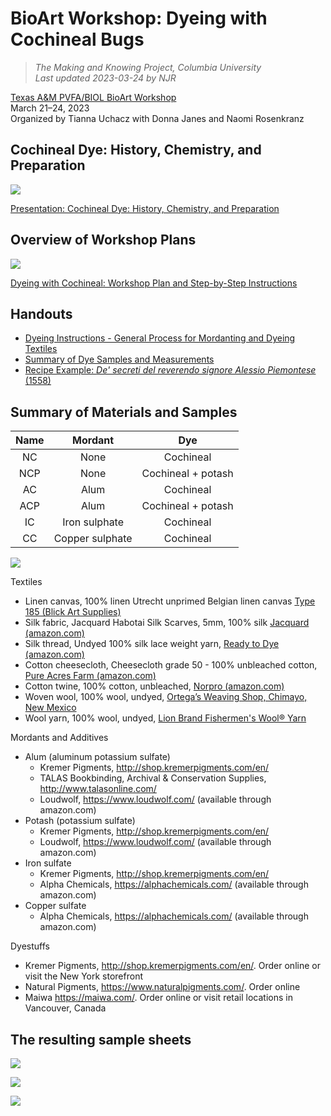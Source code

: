 # BioArt Workshop: Dyeing with Cochineal Bugs
>_The Making and Knowing Project, Columbia University_<br>
_Last updated 2023-03-24 by NJR_<br>

[Texas A&M PVFA/BIOL BioArt Workshop](https://pvfa.tamu.edu/news/2023/03/20/bio-art-workshops-to-show-creative-process-using-cochineal-insects-bacteria/)<br/>
March 21–24, 2023<br/>
Organized by Tianna Uchacz with Donna Janes and Naomi Rosenkranz

## Cochineal Dye: History, Chemistry, and Preparation

![](/images/sp23_tamu-dyes-coverpage.jpg?raw=true)

[Presentation: Cochineal Dye: History, Chemistry, and Preparation](/documents/pdf/2023_dyes_cochineal-history-chem-prep_TAMU-compressed.pdf)


## Overview of Workshop Plans

![](/images/tamu_cochineal-step-by-step.jpg?raw=true)

[Dyeing with Cochineal: Workshop Plan and Step-by-Step Instructions](/documents/pdf/2023_dyes_step-by-step-process_TAM.pdf)

## Handouts

- [Dyeing Instructions - General Process for Mordanting and Dyeing Textiles](/documents/pdf/sp23_handout_dyeing-textiles_general-process.pdf)
- [Summary of Dye Samples and Measurements](/documents/pdf/sp23_printout_samples-amounts.pdf)
- [Recipe Example: *De' secreti del reverendo signore Alessio Piemontese* (1558)](/documents/pdf/sp23_printout_recipe-example-piemontese.pdf)

## Summary of Materials and Samples

| Name |     Mordant     |         Dye        |
|:----:|:---------------:|:------------------:|
|  NC  |       None      |      Cochineal     |
|  NCP |       None      | Cochineal + potash |
|  AC  |       Alum      |      Cochineal     |
|  ACP |       Alum      | Cochineal + potash |
|  IC  |  Iron sulphate  |      Cochineal     |
|  CC  | Copper sulphate |      Cochineal     |

![](/images/sp23_tamu-dyes_textiles.jpg?raw=true)

Textiles
- Linen canvas, 100% linen Utrecht unprimed Belgian linen canvas [Type 185 (Blick Art Supplies)](http://www.dickblick.com/items/07394-2501/)
- Silk fabric, Jacquard Habotai Silk Scarves, 5mm, 100% silk [Jacquard (amazon.com)](https://www.amazon.com/Jacquard-Products-60-Inch-Habotai-Scarves/dp/B004QIOG2K/ref=sr_1_cc_1?s=aps&ie=UTF8&qid=1526216841&sr=1-1-catcorr&keywords=silk+scarf+for+dyeing)
- Silk thread, Undyed 100% silk lace weight yarn, [Ready to Dye (amazon.com)](https://www.amazon.com/gp/product/B06XJPNH9H/ref=oh_aui_search_detailpage?ie=UTF8&psc=1)
- Cotton cheesecloth, Cheesecloth grade 50 - 100% unbleached cotton, [Pure Acres Farm (amazon.com)](https://www.amazon.com/gp/product/B01CUU0RYQ/ref=oh_aui_search_detailpage?ie=UTF8&psc=1)
- Cotton twine, 100% cotton, unbleached, [Norpro (amazon.com)](https://www.amazon.com/gp/product/B01MQCK0SX/ref=ewc_pr_img_1?smid=ASWXYMZ62AL56&psc=1)
- Woven wool, 100% wool, undyed, [Ortega’s Weaving Shop, Chimayo, New Mexico](https://ortegasweaving.com/)
- Wool yarn, 100% wool, undyed, [Lion Brand Fishermen's Wool® Yarn](https://www.lionbrand.com/products/fishermens-wool-yarn?variant=32420913184861)

Mordants and Additives
- Alum (aluminum potassium sulfate)
     - Kremer Pigments, <http://shop.kremerpigments.com/en/>
     - TALAS Bookbinding, Archival & Conservation Supplies, <http://www.talasonline.com/>
     - Loudwolf, <https://www.loudwolf.com/> (available through amazon.com)
- Potash (potassium sulfate)
     - Kremer Pigments, <http://shop.kremerpigments.com/en/>
     - Loudwolf, <https://www.loudwolf.com/> (available through amazon.com)
- Iron sulfate
     - Kremer Pigments, <http://shop.kremerpigments.com/en/>
     - Alpha Chemicals, <https://alphachemicals.com/> (available through amazon.com)
- Copper sulfate
     - Alpha Chemicals, <https://alphachemicals.com/> (available through amazon.com)

Dyestuffs
- Kremer Pigments, <http://shop.kremerpigments.com/en/>. Order online or visit the New York storefront
- Natural Pigments, <https://www.naturalpigments.com/>. Order online
- Maiwa <https://maiwa.com/>. Order online or visit retail locations in Vancouver, Canada

## The resulting sample sheets

![](/images/sp23_tamu-dyes_textiles-final-01.jpg?raw=true) 

![](/images/sp23_tamu-dyes_textiles-final-03.jpg?raw=true) 

![](/images/sp23_tamu-dyes_textiles-final-02.jpg?raw=true) 
